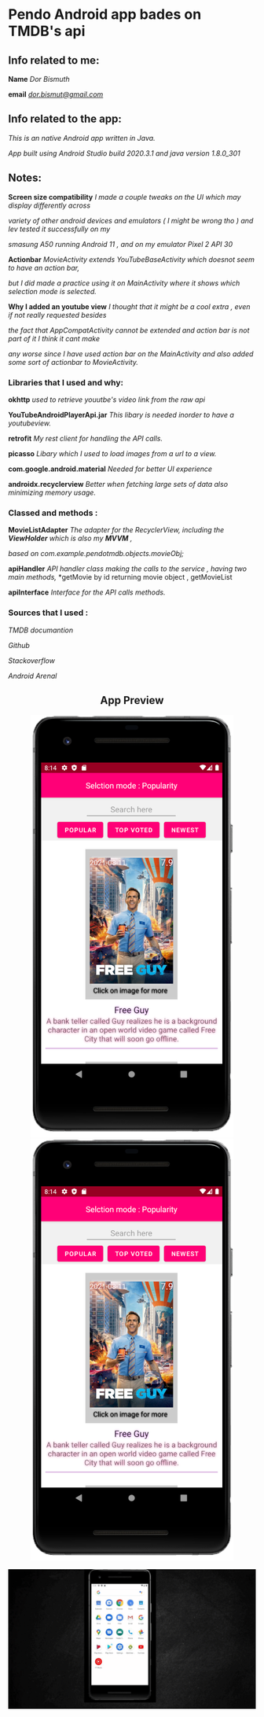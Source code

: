 

# Pendo Android app bades on TMDB's api

## Info related to me:
**Name**  *Dor Bismuth*

**email**  *dor.bismut@gmail.com*


## Info related to the app:
*This is an native Android app written in Java.*

*App built using Android Studio build 2020.3.1 and java version 1.8.0_301*

## Notes:

**Screen size compatibility**  *I made a couple tweaks on the UI which may display differently across*

*variety of other android devices and emulators ( I might be wrong tho ) and Iev tested it successfully on my*

*smasung A50 running Android 11 , and on my emulator Pixel 2 API 30*


**Actionbar**  *MovieActivity extends  YouTubeBaseActivity which doesnot seem to have an action bar,*

*but I did made a practice using it on MainActivity where it shows which selection mode is selected.*

**Why I added an youtube view**  *I thought that it might be a cool extra , even if not really requested besides*

*the fact that AppCompatActivity cannot be extended and action bar is not part of it I think it cant make*

*any worse since I have used action bar on the MainActivity and also added some sort of actionbar to MovieActivity.*

### Libraries that I used and why:
**okhttp**  *used to retrieve youutbe's video link from the raw api*

**YouTubeAndroidPlayerApi.jar**  *This libary is needed inorder to have a youtubeview.*



**retrofit**  *My rest client for handling the API calls.*


**picasso**  *Libary which I used to load images from a url to a view.*


**com.google.android.material**  *Needed for better UI experience*


**androidx.recyclerview**  *Better when fetching large sets of data also minimizing memory usage.*




### Classed and methods :
**MovieListAdapter**  *The adapter for the RecyclerView, including the **ViewHolder** which is also my **MVVM** ,*

*based on com.example.pendotmdb.objects.movieObj;*

**apiHandler**  *API handler class making the calls to the service , having two main methods,*
*getMovie by id returning movie object , getMovieList


**apiInterface**  *Interface for the API calls methods.*

### Sources that I used :
*TMDB documantion*

*Github*

*Stackoverflow*

*Android Arenal*


<div align="center">

## App Preview
![Screenshot_2](Screenshot_1.png "Screenshot_1")  ![Screenshot_2](Screenshot_1.png "Screenshot_2")


![app gif](app.gif "app gif")